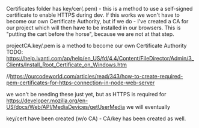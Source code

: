 Certificates folder has key/cer(.pem) - this is a method to use a self-signed certificate to enable HTTPS during dev. If this works we won't have to become our own Certificate Authority, but if we do - I've created a CA for our project which will then have to be installed in our browsers. This is "putting the cart before the horse", because we are not at that step.

projectCA.key/.pem is a method to become our own Certificate Authority
TODO: https://help.ivanti.com/ap/help/en_US/fd/4.4/Content/FileDirector/Admin/3_Clients/Install_Root_Certificate_on_Windows.htm

//https://ourcodeworld.com/articles/read/343/how-to-create-required-pem-certificates-for-https-connection-in-node-web-server

we won't be needing these just yet, but as HTTPS is required for https://developer.mozilla.org/en-US/docs/Web/API/MediaDevices/getUserMedia we will eventually

key/cert have been created (w/o CA) - CA/key has been created as well.
